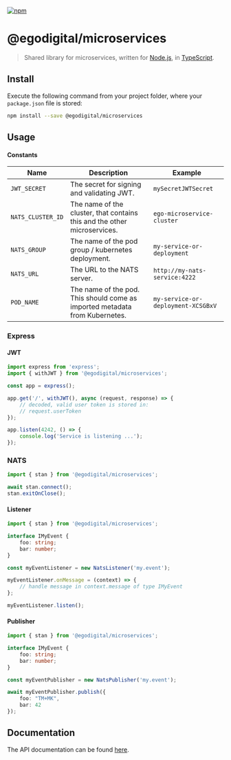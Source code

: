 [![npm](https://img.shields.io/npm/v/@egodigital/microservices.svg)](https://www.npmjs.com/package/@egodigital/microservices)

# @egodigital/microservices

> Shared library for microservices, written for [Node.js](https://nodejs.org/en/blog/release/v12.0.0/), in [TypeScript](https://www.typescriptlang.org/).

## Install

Execute the following command from your project folder, where your `package.json` file is stored:

```bash
npm install --save @egodigital/microservices
```

## Usage

#### Constants

| Name | Description | Example |
|-------------------|-----------------------------------------------------------------------------|------------------------------------|
| `JWT_SECRET`      | The secret for signing and validating JWT.                                  | `mySecretJWTSecret`                |
| `NATS_CLUSTER_ID` | The name of the cluster, that contains this and the other microservices.    | `ego-microservice-cluster`         |
| `NATS_GROUP`      | The name of the pod group / kubernetes deployment.                          | `my-service-or-deployment`         |
| `NATS_URL`        | The URL to the NATS server.                                                 | `http://my-nats-service:4222`      |
| `POD_NAME`        | The name of the pod. This should come as imported metadata from Kubernetes. | `my-service-or-deployment-XCSGBxV` |

### Express

#### JWT

```typescript
import express from 'express';
import { withJWT } from '@egodigital/microservices';

const app = express();

app.get('/', withJWT(), async (request, response) => {
    // decoded, valid user token is stored in:
    // request.userToken
});

app.listen(4242, () => {
    console.log('Service is listening ...');
});
```

### NATS

```typescript
import { stan } from '@egodigital/microservices';

await stan.connect();
stan.exitOnClose();
```

#### Listener

```typescript
import { stan } from '@egodigital/microservices';

interface IMyEvent {
    foo: string;
    bar: number;
}

const myEventListener = new NatsListener('my.event');

myEventListener.onMessage = (context) => {
    // handle message in context.message of type IMyEvent
};

myEventListener.listen();
```

#### Publisher

```typescript
import { stan } from '@egodigital/microservices';

interface IMyEvent {
    foo: string;
    bar: number;
}

const myEventPublisher = new NatsPublisher('my.event');

await myEventPublisher.publish({
    foo: "TM+MK",
    bar: 42
});
```

## Documentation

The API documentation can be found [here](https://egodigital.github.io/node-microservices/).
